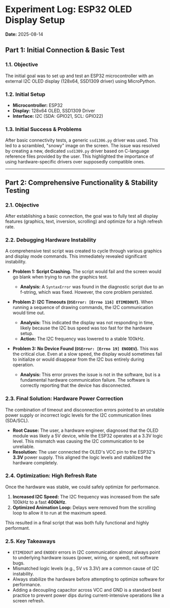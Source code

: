 # Experiment Log: ESP32 OLED Display Setup

**Date:** 2025-08-14

## Part 1: Initial Connection & Basic Test

### 1.1. Objective

The initial goal was to set up and test an ESP32 microcontroller with an external I2C OLED display (128x64, SSD1309 driver) using MicroPython.

### 1.2. Initial Setup

*   **Microcontroller:** ESP32
*   **Display:** 128x64 OLED, SSD1309 Driver
*   **Interface:** I2C (SDA: GPIO21, SCL: GPIO22)

### 1.3. Initial Success & Problems

After basic connectivity tests, a generic `ssd1306.py` driver was used. This led to a scrambled, "snowy" image on the screen. The issue was resolved by creating a new, dedicated `ssd1309.py` driver based on C-language reference files provided by the user. This highlighted the importance of using hardware-specific drivers over supposedly compatible ones.

--- 

## Part 2: Comprehensive Functionality & Stability Testing

### 2.1. Objective

After establishing a basic connection, the goal was to fully test all display features (graphics, text, inversion, scrolling) and optimize for a high refresh rate.

### 2.2. Debugging Hardware Instability

A comprehensive test script was created to cycle through various graphics and display mode commands. This immediately revealed significant instability.

*   **Problem 1: Script Crashing.** The script would fail and the screen would go blank when trying to run the graphics test. 
    *   **Analysis:** A `SyntaxError` was found in the diagnostic script due to an f-string, which was fixed. However, the core problem persisted.

*   **Problem 2: I2C Timeouts (`OSError: [Errno 116] ETIMEDOUT`).** When running a sequence of drawing commands, the I2C communication would time out. 
    *   **Analysis:** This indicated the display was not responding in time, likely because the I2C bus speed was too fast for the hardware setup.
    *   **Action:** The I2C frequency was lowered to a stable 100kHz. 

*   **Problem 3: No Device Found (`OSError: [Errno 19] ENODEV`).** This was the critical clue. Even at a slow speed, the display would sometimes fail to initialize or would disappear from the I2C bus entirely during operation.
    *   **Analysis:** This error proves the issue is not in the software, but is a fundamental hardware communication failure. The software is correctly reporting that the device has disconnected.

### 2.3. Final Solution: Hardware Power Correction

The combination of timeout and disconnection errors pointed to an unstable power supply or incorrect logic levels for the I2C communication lines (SDA/SCL).

*   **Root Cause:** The user, a hardware engineer, diagnosed that the OLED module was likely a 5V device, while the ESP32 operates at a 3.3V logic level. This mismatch was causing the I2C communication to be unreliable.
*   **Resolution:** The user connected the OLED's VCC pin to the ESP32's **3.3V** power supply. This aligned the logic levels and stabilized the hardware completely.

### 2.4. Optimization: High Refresh Rate

Once the hardware was stable, we could safely optimize for performance.

1.  **Increased I2C Speed:** The I2C frequency was increased from the safe 100kHz to a fast **400kHz**.
2.  **Optimized Animation Loop:** Delays were removed from the scrolling loop to allow it to run at the maximum speed.

This resulted in a final script that was both fully functional and highly performant.

### 2.5. Key Takeaways

*   `ETIMEDOUT` and `ENODEV` errors in I2C communication almost always point to underlying hardware issues (power, wiring, or speed), not software bugs.
*   Mismatched logic levels (e.g., 5V vs 3.3V) are a common cause of I2C instability.
*   Always stabilize the hardware before attempting to optimize software for performance.
*   Adding a decoupling capacitor across VCC and GND is a standard best practice to prevent power dips during current-intensive operations like a screen refresh.